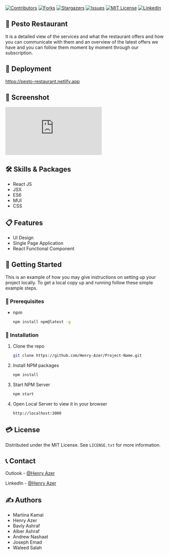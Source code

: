 [![Contributors][contributors-shield]][contributors-url]
[![Forks][forks-shield]][forks-url]
[![Stargazers][stars-shield]][stars-url]
[![Issues][issues-shield]][issues-url]
[![MIT License][license-shield]][license-url]
[![LinkedIn][linkedin-shield]][linkedin-url]

## 🍕 Pesto Restaurant
It is a detailed view of the services and what the restaurant offers and how you can communicate with them and an overview of the latest offers we have and you can follow them moment by moment through our subscription.

## 🚀 Deployment
https://pesto-restaurant.netlify.app

## 📸 Screenshot

![Pesto Restaurant](https://fv9-4.failiem.lv/thumb_show.php?i=jzyjnuf2n&view)

## 🛠 Skills & Packages

* React JS
* JSX
* ES6
* MUI
* CSS

## 📋 Features
- UI Design
- Single Page Application
- React Functional Component


## 📢 Getting Started

This is an example of how you may give instructions on setting up your project locally.
To get a local copy up and running follow these simple example steps.

### 📜 Prerequisites
* npm
  ```sh
  npm install npm@latest -g
  ```

### 💾  Installation

1. Clone the repo
   ```sh
   git clone https://github.com/Henry-Azer/Project-Name.git
   ```
2. Install NPM packages
   ```sh
   npm install
   ```
3. Start NPM Server
   ```sh
   npm start
   ```
4. Open Local Server to view it in your browser
   ```sh
   http://localhost:3000
   ```

## 💳 License

Distributed under the MIT License. See `LICENSE.txt` for more information.

## 📞 Contact

Outlook - [@Henry Azer](mailto:henryazer@outlook.com)

LinkedIn - [@Henry Azer](https://www.linkedin.com/in/henry-azer-1220121a7/)

## ✍️ Authors
* Martina Kamal
* Henry Azer
* Bavly Ashraf
* Alber Ashraf
* Andrew Nashaat
* Joseph Emad
* Waleed Salah

[contributors-shield]: https://img.shields.io/github/contributors/Henry-Azer/Pesto-Restaurant-React.svg?style=for-the-badge
[contributors-url]: https://github.com/Henry-Azer/Pesto-Restaurant-React/graphs/contributors

[forks-shield]: https://img.shields.io/github/forks/Henry-Azer/Pesto-Restaurant-React.svg?style=for-the-badge
[forks-url]: https://github.com/Henry-Azer/Pesto-Restaurant-React/network/members

[stars-shield]: https://img.shields.io/github/stars/Henry-Azer/Pesto-Restaurant-React.svg?style=for-the-badge
[stars-url]: https://github.com/Henry-Azer/Pesto-Restaurant-React/stargazers

[issues-shield]: https://img.shields.io/github/issues/Henry-Azer/Pesto-Restaurant-React.svg?style=for-the-badge
[issues-url]: https://github.com/Henry-Azer/Pesto-Restaurant-React/issues

[license-shield]: https://img.shields.io/github/license/Henry-Azer/Pesto-Restaurant-React.svg?style=for-the-badge
[license-url]: https://github.com/Henry-Azer/Pesto-Restaurant-React/blob/master/LICENSE.txt

[linkedin-shield]: https://img.shields.io/badge/-LinkedIn-black.svg?style=for-the-badge&logo=linkedin&colorB=555
[linkedin-url]: https://www.linkedin.com/in/henry-azer-1220121a7/
